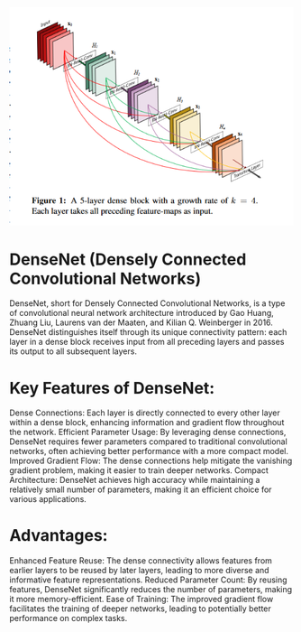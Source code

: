 
![alt text](assets/densenet.png)

# DenseNet (Densely Connected Convolutional Networks)

DenseNet, short for Densely Connected Convolutional Networks, is a type of convolutional neural network architecture introduced by Gao Huang, Zhuang Liu, Laurens van der Maaten, and Kilian Q. Weinberger in 2016. DenseNet distinguishes itself through its unique connectivity pattern: each layer in a dense block receives input from all preceding layers and passes its output to all subsequent layers.
# Key Features of DenseNet:

Dense Connections: Each layer is directly connected to every other layer within a dense block, enhancing information and gradient flow throughout the network.
Efficient Parameter Usage: By leveraging dense connections, DenseNet requires fewer parameters compared to traditional convolutional networks, often achieving better performance with a more compact model.
Improved Gradient Flow: The dense connections help mitigate the vanishing gradient problem, making it easier to train deeper networks.
Compact Architecture: DenseNet achieves high accuracy while maintaining a relatively small number of parameters, making it an efficient choice for various applications.

# Advantages:

Enhanced Feature Reuse: The dense connectivity allows features from earlier layers to be reused by later layers, leading to more diverse and informative feature representations.
Reduced Parameter Count: By reusing features, DenseNet significantly reduces the number of parameters, making it more memory-efficient.
Ease of Training: The improved gradient flow facilitates the training of deeper networks, leading to potentially better performance on complex tasks.
